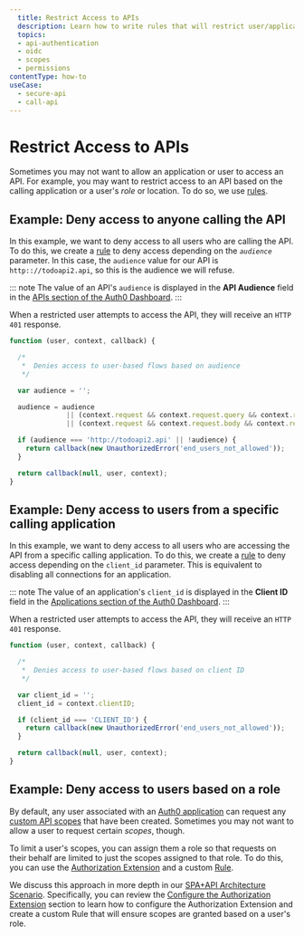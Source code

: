 ```yaml
---
  title: Restrict Access to APIs
  description: Learn how to write rules that will restrict user/application access to an API.
  topics:
  - api-authentication
  - oidc
  - scopes
  - permissions
contentType: how-to
useCase:
  - secure-api
  - call-api
---
```


# Restrict Access to APIs

Sometimes you may not want to allow an application or user to access an API. For example, you may want to restrict access to an API based on the calling application or a user's <dfn data-key="role">role</dfn> or location. To do so, we use [rules](/rules).

## Example: Deny access to anyone calling the API

In this example, we want to deny access to all users who are calling the API. To do this, we create a [rule](/rules) to deny access depending on the <dfn data-key="audience">`audience`</dfn> parameter. In this case, the `audience` value for our API is `http:://todoapi2.api`, so this is the audience we will refuse.

::: note
The value of an API's `audience` is displayed in the **API Audience** field in the [APIs section of the Auth0 Dashboard](${manage_url}/#/apis).
:::

When a restricted user attempts to access the API, they will receive an `HTTP 401` response.

```js
function (user, context, callback) {

  /*
   *  Denies access to user-based flows based on audience
   */

  var audience = '';

  audience = audience
              || (context.request && context.request.query && context.request.query.audience)
              || (context.request && context.request.body && context.request.body.audience);

  if (audience === 'http://todoapi2.api' || !audience) {
    return callback(new UnauthorizedError('end_users_not_allowed'));
  }

  return callback(null, user, context);
}
```

## Example: Deny access to users from a specific calling application

In this example, we want to deny access to all users who are accessing the API from a specific calling application. To do this, we create a [rule](/rules) to deny access depending on the `client_id` parameter. This is equivalent to disabling all connections for an application.

::: note
The value of an application's `client_id` is displayed in the **Client ID** field in the [Applications section of the Auth0 Dashboard](${manage_url}/#/applications).
:::

When a restricted user attempts to access the API, they will receive an `HTTP 401` response.

```js
function (user, context, callback) {

  /*
   *  Denies access to user-based flows based on client ID
   */

  var client_id = '';
  client_id = context.clientID;

  if (client_id === 'CLIENT_ID') {
    return callback(new UnauthorizedError('end_users_not_allowed'));
  }

  return callback(null, user, context);
}
```
## Example: Deny access to users based on a role

By default, any user associated with an [Auth0 application](/applications/concepts/app-types-auth0) can request any [custom API scopes](/scopes/current/api-scopes) that have been created. Sometimes you may not want to allow a user to request certain <dfn data-key="scope">scopes</dfn>, though.

To limit a user's scopes, you can assign them a role so that requests on their behalf are limited to just the scopes assigned to that role. To do this, you can use the [Authorization Extension](/extensions/authorization-extension) and a custom [Rule](/rules).

We discuss this approach in more depth in our [SPA+API Architecture Scenario](/architecture-scenarios/spa-api). Specifically, you can review the [Configure the Authorization Extension](/architecture-scenarios/spa-api/part-2#configure-the-authorization-extension) section to learn how to configure the Authorization Extension and create a custom Rule that will ensure scopes are granted based on a user's role.
